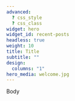 ```yaml
---
advanced:
  ? css_style
  ? css_class
widget: hero
widget_id: recent-posts
headless: true
weight: 10
title: Title
subtitle: ""
design:
  columns: "1"
hero_media: welcome.jpg
---
```

Body